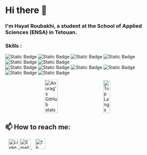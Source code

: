 # Hi there 👋

### I'm Hayat Roubakhi, a student at the School of Applied Sciences (ENSA) in Tetouan.
### Skills :
![Static Badge](https://img.shields.io/badge/react-blue?style=for-the-badge&logo=react)
![Static Badge](https://img.shields.io/badge/html-%23d9534f?style=for-the-badge&logo=html5&logoColor=black)
![Static Badge](https://img.shields.io/badge/java-blue?style=for-the-badge&logo=javascript)
![Static Badge](https://img.shields.io/badge/php-black?style=for-the-badge&logo=php)
![Static Badge](https://img.shields.io/badge/python-%2399aab5?style=for-the-badge&logo=python)
![Static Badge](https://img.shields.io/badge/mysql-%234479A1?style=for-the-badge&logo=mysql&logoColor=black)
<br/>
![Static Badge](https://img.shields.io/badge/mongodb-%2347A248?style=for-the-badge&logo=mongodb&logoColor=black)
![Static Badge](https://img.shields.io/badge/ORACLE%20%20DBA%2011G%20_%20PLSQL-%23F80000?style=for-the-badge&logo=oracle&logoColor=black)
![Static Badge](https://img.shields.io/badge/wordpress-%2321759B?style=for-the-badge&logo=wordpress&logoColor=black)
![Static Badge](https://img.shields.io/badge/css-%231572B6?style=for-the-badge&logo=css3&logoColor=black)   <br/>
![Static Badge](https://img.shields.io/badge/SEO-%2399aab5?style=for-the-badge)
![Static Badge](https://img.shields.io/badge/java-blue?style=for-the-badge)



<div style="display:flex; align-items: center; justify-content: center;">
  <div  style=" margin-left: 20px;">
    <img src="https://github-readme-stats.vercel.app/api?username=hayatvyhr&show_icons=true&theme=tokyonight" alt="Anurag's GitHub stats" style="width: 50%; ">
  </div>
  <div  style=" margin-left: 20px;">
    <img src="https://github-readme-stats.vercel.app/api/top-langs/?username=hayatvyhr&layout=compact&theme=tokyonight" alt="Top Langs" style="width: 50%; ">
  </div>
</div>








## 📫 How to reach me:


<div>
  <a href="https://www.linkedin.com/in/hayat-roubakhi-97ba051b3/" style="margin-left: 10px;">
    <img src="https://upload.wikimedia.org/wikipedia/commons/c/ca/LinkedIn_logo_initials.png" alt="LinkedIn" style="width: 32px; height: 32px;">
  </a>
  <a href="mailto:hayat.roubakhi@etu.uae.ac.ma" style="margin-left: 10rpx;">
    <img src="https://cdn4.iconfinder.com/data/icons/social-media-logos-6/512/112-gmail_email_mail-512.png" alt="Email" style="width: 35px; height: 32px;">
  </a>
  <a href="https://www.facebook.com/hayat.roubakhi" style="margin-left: 10px;">
    <img src="https://upload.wikimedia.org/wikipedia/commons/thumb/1/1b/Facebook_icon.svg/2048px-Facebook_icon.svg.png" alt="fb" style="width: 32px; height: 32px;">
  </a>
</div>




<!--
**hayatvyhr/hayatvyhr** is a ✨ _special_ ✨ repository because its `README.md` (this file) appears on your GitHub profile.

Here are some ideas to get you started:

- 🔭 I’m currently working on ...
- 🌱 I’m currently learning ...
- 👯 I’m looking to collaborate on ...
- 🤔 I’m looking for help with ...
- 💬 Ask me about ...
- 📫 How to reach me: ...
- 😄 Pronouns: ...
- ⚡ Fun fact: ...
-->
